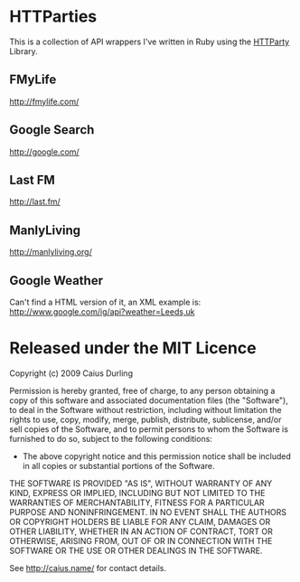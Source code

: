 # HTTParties

This is a collection of API wrappers I've written in Ruby using the [HTTParty][] Library.

[HTTParty]: http://httparty.rubyforge.org/

## FMyLife

<http://fmylife.com/>

## Google Search

<http://google.com/>

## Last FM

<http://last.fm/>

## ManlyLiving

<http://manlyliving.org/>

## Google Weather

Can't find a HTML version of it, an XML example is: <http://www.google.com/ig/api?weather=Leeds,uk>

# Released under the MIT Licence

Copyright (c) 2009 Caius Durling

Permission is hereby granted, free of charge, to any person obtaining a copy of this software and associated documentation files (the "Software"), to deal in the Software without restriction, including without limitation the rights to use, copy, modify, merge, publish, distribute, sublicense, and/or sell copies of the Software, and to permit persons to whom the Software is furnished to do so, subject to the following conditions:

* The above copyright notice and this permission notice shall be included in all copies or substantial portions of the Software.

THE SOFTWARE IS PROVIDED "AS IS", WITHOUT WARRANTY OF ANY KIND, EXPRESS OR IMPLIED, INCLUDING BUT NOT LIMITED TO THE WARRANTIES OF MERCHANTABILITY, FITNESS FOR A PARTICULAR PURPOSE AND NONINFRINGEMENT. IN NO EVENT SHALL THE AUTHORS OR COPYRIGHT HOLDERS BE LIABLE FOR ANY CLAIM, DAMAGES OR OTHER LIABILITY, WHETHER IN AN ACTION OF CONTRACT, TORT OR OTHERWISE, ARISING FROM, OUT OF OR IN CONNECTION WITH THE SOFTWARE OR THE USE OR OTHER DEALINGS IN THE SOFTWARE.

See http://caius.name/ for contact details.  
